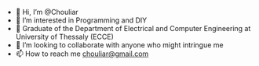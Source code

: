 - 👋 Hi, I’m @Chouliar
- 👀 I’m interested in Programming and DIY  
- 🌱 Graduate of the Department of Electrical and Computer Engineering at University of Thessaly (ECCE)  
- 💞️ I’m looking to collaborate with anyone who might intringue me 
- 📫 How to reach me chouliar@gmail.com

<!---
Chouliar/Chouliar is a ✨ special ✨ repository because its `README.md` (this file) appears on your GitHub profile.
You can click the Preview link to take a look at your changes.
--->
